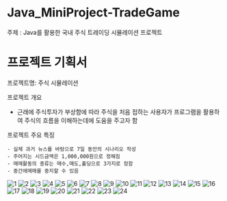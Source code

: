 # Java_MiniProject-TradeGame

  주제 : Java를 활용한 국내 주식 트레이딩 시뮬레이션 프로젝트
  

# 프로젝트 기획서

  프로젝트명: 주식 시뮬레이션

  프로젝트 개요

   - 근래에 주식투자가 부상함에 따라 주식을 처음 접하는 사용자가
     프로그램을 활용하여 주식의 흐름을 이해하는데에 도움을 주고자 함

   
  프로젝트 주요 특징

    - 실제 과거 뉴스를 바탕으로 7일 동안의 시나리오 작성
    - 주어지는 시드금액은 1,000,000원으로 정해짐
    - 매매활동의 종류는 매수,매도,홀딩으로 3가지로 정함
    - 중간에매매를 중지할 수 있음
    
![1](https://user-images.githubusercontent.com/86037701/125396240-4042c400-e3e7-11eb-8d3b-2bc2d26b7896.jpg)
![2](https://user-images.githubusercontent.com/86037701/125396245-4173f100-e3e7-11eb-9aa5-699f9ae52508.jpg)
![3](https://user-images.githubusercontent.com/86037701/125396251-420c8780-e3e7-11eb-8041-3f814de6d99e.jpg)
![4](https://user-images.githubusercontent.com/86037701/125396253-42a51e00-e3e7-11eb-98d7-af6542e5c5e2.jpg)
![5](https://user-images.githubusercontent.com/86037701/125396254-433db480-e3e7-11eb-9215-38a3a56f3e13.jpg)
![6](https://user-images.githubusercontent.com/86037701/125396256-43d64b00-e3e7-11eb-87a0-484322fbdef3.jpg)
![7](https://user-images.githubusercontent.com/86037701/125396259-45077800-e3e7-11eb-8101-43b079b76711.jpg)
![8](https://user-images.githubusercontent.com/86037701/125396261-45a00e80-e3e7-11eb-8390-6e48e8fbee1d.jpg)
![9](https://user-images.githubusercontent.com/86037701/125396265-4638a500-e3e7-11eb-84f3-8335c65a66b4.jpg)
![10](https://user-images.githubusercontent.com/86037701/125396268-4769d200-e3e7-11eb-8bbe-1dfd8ab8cb42.jpg)
![11](https://user-images.githubusercontent.com/86037701/125396271-489aff00-e3e7-11eb-9292-0e758e9aa5ab.jpg)
![12](https://user-images.githubusercontent.com/86037701/125396273-49cc2c00-e3e7-11eb-971a-a7655f77ab35.jpg)
![13](https://user-images.githubusercontent.com/86037701/125396275-4afd5900-e3e7-11eb-92d5-8a2896ef0a0d.jpg)
![14](https://user-images.githubusercontent.com/86037701/125396283-4cc71c80-e3e7-11eb-9761-b36517e9105d.jpg)
![15](https://user-images.githubusercontent.com/86037701/125396292-4f297680-e3e7-11eb-8e4b-0771464eca7f.jpg)
![16](https://user-images.githubusercontent.com/86037701/125396299-518bd080-e3e7-11eb-8f3b-ff617e739b84.jpg)
![17](https://user-images.githubusercontent.com/86037701/125396302-52246700-e3e7-11eb-915e-fdafa9d89896.jpg)
![18](https://user-images.githubusercontent.com/86037701/125396306-53559400-e3e7-11eb-8754-2f7c92dc9c53.jpg)
![19](https://user-images.githubusercontent.com/86037701/125396310-5486c100-e3e7-11eb-9416-8ce9d0f7e887.jpg)
![20](https://user-images.githubusercontent.com/86037701/125396315-55b7ee00-e3e7-11eb-9ab9-09e60953f1ca.jpg)
![21](https://user-images.githubusercontent.com/86037701/125396318-56508480-e3e7-11eb-9051-88083342aa5b.jpg)
![22](https://user-images.githubusercontent.com/86037701/125396323-5781b180-e3e7-11eb-8c69-0d38407cb869.jpg)
![23](https://user-images.githubusercontent.com/86037701/125396324-58b2de80-e3e7-11eb-9bd7-df3596f2bb5b.jpg)
![24](https://user-images.githubusercontent.com/86037701/125396330-594b7500-e3e7-11eb-833b-345a986aef02.jpg)
    
